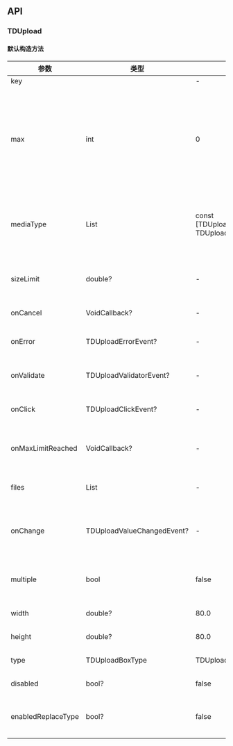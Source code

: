 ## API
### TDUpload
#### 默认构造方法

| 参数 | 类型 | 默认值 | 说明 |
| --- | --- | --- | --- |
| key |  | - |  |
| max | int | 0 | 用于控制文件上传数量，0为不限制，仅在multiple为true时有效 |
| mediaType | List<TDUploadMediaType> | const [TDUploadMediaType.image, TDUploadMediaType.video] | 支持上传的文件类型，图片或视频 |
| sizeLimit | double? | - | 图片大小限制，单位为KB |
| onCancel | VoidCallback? | - | 监听取消上传 |
| onError | TDUploadErrorEvent? | - | 监听获取资源错误 |
| onValidate | TDUploadValidatorEvent? | - | 监听文件校验出错 |
| onClick | TDUploadClickEvent? | - | 监听点击图片位 |
| onMaxLimitReached | VoidCallback? | - | 监听文件超过最大数量 |
| files | List<TDUploadFile> | - | 控制展示的文件列表 |
| onChange | TDUploadValueChangedEvent? | - | 监听添加, 删除和替换media事件 |
| multiple | bool | false | 是否多选上传，默认false |
| width | double? | 80.0 | 图片宽度 |
| height | double? | 80.0 | 图片高度 |
| type | TDUploadBoxType | TDUploadBoxType.roundedSquare | Box类型 |
| disabled | bool? | false | 是否禁用 |
| enabledReplaceType | bool? | false | 是否启用replace功能 |
